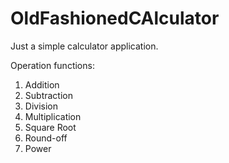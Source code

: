# OldFashionedCAlculator
Just a simple calculator application.

Operation functions:
1. Addition
2. Subtraction
3. Division
4. Multiplication
5. Square Root
6. Round-off
7. Power
